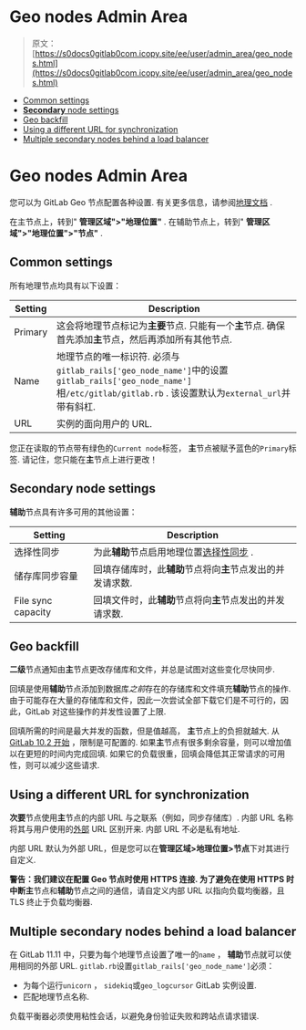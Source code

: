 # Geo nodes Admin Area

> 原文：[https://s0docs0gitlab0com.icopy.site/ee/user/admin_area/geo_nodes.html](https://s0docs0gitlab0com.icopy.site/ee/user/admin_area/geo_nodes.html)

*   [Common settings](#common-settings)
*   [**Secondary** node settings](#secondary-node-settings)
*   [Geo backfill](#geo-backfill)
*   [Using a different URL for synchronization](#using-a-different-url-for-synchronization)
*   [Multiple secondary nodes behind a load balancer](#multiple-secondary-nodes-behind-a-load-balancer)

# Geo nodes Admin Area[](#geo-nodes-admin-area-premium-only "Permalink")

您可以为 GitLab Geo 节点配置各种设置. 有关更多信息，请参阅[地理文档](../../administration/geo/replication/index.html) .

在主节点上，转到" **管理区域">"地理位置"** . 在辅助节点上，转到" **管理区域">"地理位置">"节点"** .

## Common settings[](#common-settings "Permalink")

所有地理节点均具有以下设置：

| Setting | Description |
| --- | --- |
| Primary | 这会将地理节点标记为**主要**节点. 只能有一个**主**节点. 确保首先添加**主**节点，然后再添加所有其他节点. |
| Name | 地理节点的唯一标识符. 必须与`gitlab_rails['geo_node_name']`中的设置`gitlab_rails['geo_node_name']`相`/etc/gitlab/gitlab.rb` . 该设置默认为`external_url`并带有斜杠. |
| URL | 实例的面向用户的 URL. |

您正在读取的节点带有绿色的`Current node`标签， **主**节点被赋予蓝色的`Primary`标签. 请记住，您只能在**主**节点上进行更改！

## **Secondary** node settings[](#secondary-node-settings "Permalink")

**辅助**节点具有许多可用的其他设置：

| Setting | Description |
| --- | --- |
| 选择性同步 | 为此**辅助**节点启用地理位置[选择性同步](../../administration/geo/replication/configuration.html#selective-synchronization) . |
| 储存库同步容量 | 回填存储库时，此**辅助**节点将向**主**节点发出的并发请求数. |
| File sync capacity | 回填文件时，此**辅助**节点将向**主**节点发出的并发请求数. |

## Geo backfill[](#geo-backfill "Permalink")

**二级**节点通知由**主**节点更改存储库和文件，并总是试图对这些变化尽快同步.

回填是使用**辅助**节点添加到数据库*之前*存在的存储库和文件填充**辅助**节点的操作. 由于可能存在大量的存储库和文件，因此一次尝试全部下载它们是不可行的，因此，GitLab 对这些操作的并发性设置了上限.

回填所需的时间是最大并发的函数，但是值越高， **主**节点上的负担就越大. 从[GitLab 10.2 开始](https://gitlab.com/gitlab-org/gitlab/-/merge_requests/3107) ，限制是可配置的. 如果**主**节点有很多剩余容量，则可以增加值以在更短的时间内完成回填. 如果它的负载很重，回填会降低其正常请求的可用性，则可以减少这些请求.

## Using a different URL for synchronization[](#using-a-different-url-for-synchronization "Permalink")

**次要**节点使用**主**节点的内部 URL 与之联系（例如，同步存储库）. 内部 URL 名称将其与用户使用的[外部](https://s0docs0gitlab0com.icopy.site/omnibus/settings/configuration.html) URL 区别开来. 内部 URL 不必是私有地址.

内部 URL 默认为外部 URL，但是您可以在**管理区域>地理位置>节点**下对其进行自定义.

**警告：**我们建议在配置 Geo 节点时使用 HTTPS 连接. 为了避免在使用 HTTPS 时中断**主**节点和**辅助**节点之间的通信，请自定义内部 URL 以指向负载均衡器，且 TLS 终止于负载均衡器.

## Multiple secondary nodes behind a load balancer[](#multiple-secondary-nodes-behind-a-load-balancer "Permalink")

在 GitLab 11.11 中，只要为每个地理节点设置了唯一的`name` ， **辅助**节点就可以使用相同的外部 URL. `gitlab.rb`设置`gitlab_rails['geo_node_name']`必须：

*   为每个运行`unicorn` ， `sidekiq`或`geo_logcursor` GitLab 实例设置.
*   匹配地理节点名称.

负载平衡器必须使用粘性会话，以避免身份验证失败和跨站点请求错误.